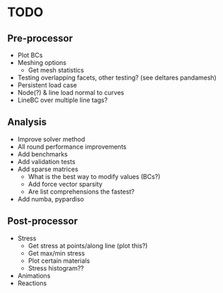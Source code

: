 # TODO

## Pre-processor

- Plot BCs
- Meshing options
  - Get mesh statistics
- Testing overlapping facets, other testing? (see deltares pandamesh)
- Persistent load case
- Node(?) & line load normal to curves
- LineBC over multiple line tags?

## Analysis

- Improve solver method
- All round performance improvements
- Add benchmarks
- Add validation tests
- Add sparse matrices
  - What is the best way to modify values (BCs?)
  - Add force vector sparsity
  - Are list comprehensions the fastest?
- Add numba, pypardiso

## Post-processor

- Stress
  - Get stress at points/along line (plot this?)
  - Get max/min stress
  - Plot certain materials
  - Stress histogram??
- Animations
- Reactions
